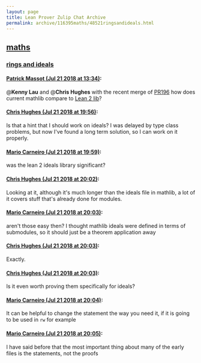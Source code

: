 ```yaml
---
layout: page
title: Lean Prover Zulip Chat Archive 
permalink: archive/116395maths/48521ringsandideals.html
---
```


## [maths](index.html)
### [rings and ideals](48521ringsandideals.html)

#### [Patrick Massot (Jul 21 2018 at 13:34)](https://leanprover.zulipchat.com/#narrow/stream/116395-maths/topic/rings%20and%20ideals/near/130050846):
@**Kenny Lau** and @**Chris Hughes** with the recent merge of [PR196](https://github.com/leanprover/mathlib/pull/196) how does current mathlib compare to [Lean 2 lib](https://github.com/leanprover/lean2/blob/master/library/theories/commutative_algebra/ideal.lean)?

#### [Chris Hughes (Jul 21 2018 at 19:56)](https://leanprover.zulipchat.com/#narrow/stream/116395-maths/topic/rings%20and%20ideals/near/130064086):
Is that a hint that I should work on ideals? I was delayed by type class problems, but now I've found a long term solution, so I can work on it properly.

#### [Mario Carneiro (Jul 21 2018 at 19:59)](https://leanprover.zulipchat.com/#narrow/stream/116395-maths/topic/rings%20and%20ideals/near/130064153):
was the lean 2 ideals library significant?

#### [Chris Hughes (Jul 21 2018 at 20:02)](https://leanprover.zulipchat.com/#narrow/stream/116395-maths/topic/rings%20and%20ideals/near/130064270):
Looking at it, although it's much longer than the ideals file in mathlib, a lot of it covers stuff that's already done for modules.

#### [Mario Carneiro (Jul 21 2018 at 20:03)](https://leanprover.zulipchat.com/#narrow/stream/116395-maths/topic/rings%20and%20ideals/near/130064286):
aren't those easy then? I thought mathlib ideals were defined in terms of submodules, so it should just be a theorem application away

#### [Chris Hughes (Jul 21 2018 at 20:03)](https://leanprover.zulipchat.com/#narrow/stream/116395-maths/topic/rings%20and%20ideals/near/130064288):
Exactly.

#### [Chris Hughes (Jul 21 2018 at 20:03)](https://leanprover.zulipchat.com/#narrow/stream/116395-maths/topic/rings%20and%20ideals/near/130064291):
Is it even worth proving them specifically for ideals?

#### [Mario Carneiro (Jul 21 2018 at 20:04)](https://leanprover.zulipchat.com/#narrow/stream/116395-maths/topic/rings%20and%20ideals/near/130064337):
It can be helpful to change the statement the way you need it, if it is going to be used in `rw` for example

#### [Mario Carneiro (Jul 21 2018 at 20:05)](https://leanprover.zulipchat.com/#narrow/stream/116395-maths/topic/rings%20and%20ideals/near/130064346):
I have said before that the most important thing about many of the early files is the statements, not the proofs

